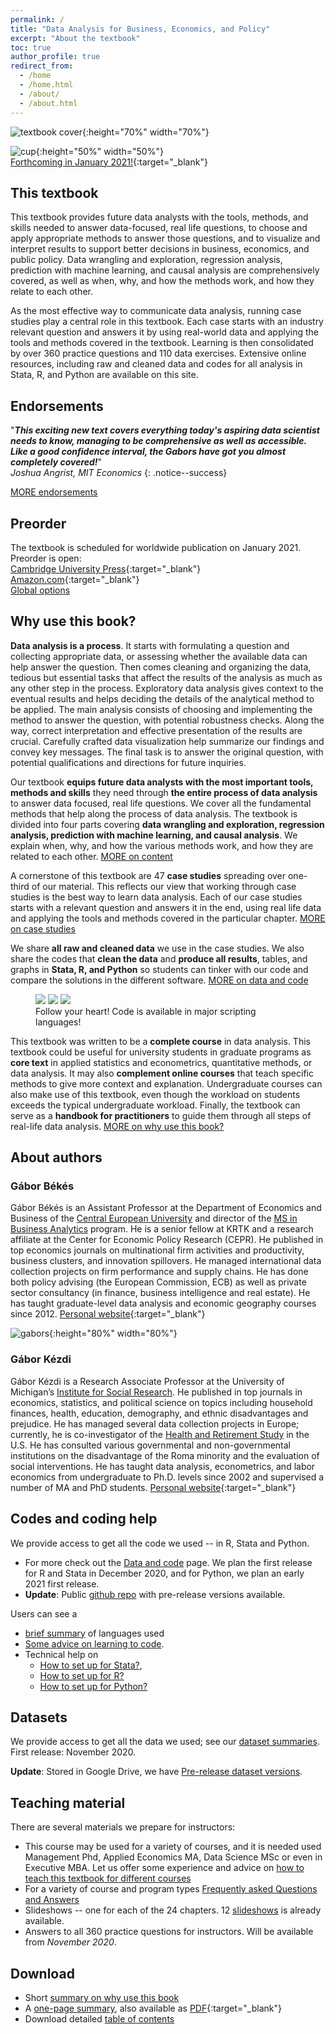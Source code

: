 ```yaml
---
permalink: /
title: "Data Analysis for Business, Economics, and Policy"
excerpt: "About the textbook"
toc: true
author_profile: true
redirect_from:
  - /home
  - /home.html
  - /about/
  - /about.html
---
```


![textbook cover](images/cover-highdef.jpg){:height="70%" width="70%"}



![cup](images/cup1.png){:height="50%" width="50%"}  
 [Forthcoming in January 2021!](https://www.cambridge.org/us/academic/subjects/economics/econometrics-statistics-and-mathematical-economics/data-analysis-business-economics-and-policy?format=HC){:target="_blank"}



## This textbook
This textbook provides future data analysts with the tools, methods, and skills needed to answer data-focused, real life questions, to choose and apply appropriate methods to answer those questions, and to visualize and interpret results to support better decisions in business, economics, and public policy. Data wrangling and exploration, regression analysis, prediction with machine learning, and causal analysis are comprehensively covered, as well as when, why, and how the methods work, and how they relate to each other.

As the most effective way to communicate data analysis, running case studies play a central role in this textbook. Each case starts with an industry relevant question and answers it by using real-world data and applying the tools and methods covered in the textbook. Learning is then consolidated by over 360 practice questions and 110 data exercises. Extensive online resources, including raw and cleaned data and codes for all analysis in Stata, R, and Python are available on this site.


## Endorsements

"***This exciting new text covers everything today's aspiring data scientist needs to know, managing to be comprehensive as well as accessible.  Like a good confidence interval, the Gabors have got you almost completely covered!***"  
*Joshua Angrist, MIT Economics*
{: .notice--success}

[MORE endorsements](endorsements)


## Preorder

The textbook is scheduled for worldwide publication on January 2021. Preorder is open:   
 [Cambridge University Press](https://www.cambridge.org/us/academic/subjects/economics/econometrics-statistics-and-mathematical-economics/data-analysis-business-economics-and-policy?format=HC){:target="_blank"}   
 [Amazon.com](https://www.amazon.com/Data-Analysis-Business-Economics-Policy-dp-1108716202/dp/1108716202/ref=mt_other?_encoding=UTF8&me=&qid=1592915211){:target="_blank"}       
[Global options](preorder)


## Why use this book?

**Data analysis is a process**. It starts with formulating a question and collecting appropriate data, or assessing whether the available data can help answer the question. Then comes cleaning and organizing the data, tedious but essential tasks that affect the results of the analysis as much as any other step in the process. Exploratory data analysis gives context to the eventual results and helps deciding the details of the analytical method to be applied. The main analysis consists of choosing and implementing the method to answer the question, with potential robustness checks. Along the way, correct interpretation and effective presentation of the results are crucial. Carefully crafted data visualization help summarize our findings and convey key messages. The final task is to answer the original question, with potential qualifications and directions for future inquiries.

Our textbook **equips future data analysts with the most important tools, methods and skills** they need through **the entire process of data analysis** to answer data focused, real life questions. We cover all the fundamental methods that help along the process of data analysis. The textbook is divided into four parts covering **data wrangling and exploration, regression analysis, prediction with machine learning, and causal analysis**. We explain when, why, and how the various methods work, and how they are related to each other. [MORE on content](/chapters)

A cornerstone of this textbook are 47 **case studies** spreading over one-third of our material. This
reflects our view that working through case studies is the best way to learn data analysis. Each of our
case studies starts with a relevant question and answers it in the end, using real life data and applying
the tools and methods covered in the particular chapter. [MORE on case studies](casestudies)

We share **all raw and cleaned data** we use in the case studies. We also share the codes that **clean the data** and **produce all results**, tables, and graphs in **Stata, R, and Python** so students can tinker with our code and compare the solutions in the different software. [MORE on data and code](/data-and-code)


<figure class="third">
	<img src="/images/stata.png">
	<img src="/images/r.png">
	<img src="/images/python1.png">
	<figcaption>Follow your heart! Code is available in major scripting languages! </figcaption>
</figure>

This textbook was written to be a **complete course** in data analysis. This textbook could be useful for university students in graduate programs as **core text** in applied statistics and econometrics, quantitative methods, or data analysis. It may also **complement online courses** that teach specific methods to give more context and explanation. Undergraduate courses can also make use of this textbook, even though the workload on students exceeds the typical undergraduate workload. Finally, the textbook can serve as a **handbook for practitioners** to guide them through all steps of real-life data analysis. [MORE on why use this book?](/whythisbook)


## About authors

### Gábor Békés
Gábor Békés is an Assistant Professor at the Department of Economics and Business of the [Central European University](https://economics.ceu.edu/) and director of the [MS in Business Analytics](https://economics.ceu.edu/program/master-science-business-analytics) program. He is a senior fellow at KRTK and a research affiliate at the Center for Economic Policy Research (CEPR). He published in top economics journals on multinational firm activities and productivity, business clusters, and innovation spillovers. He managed international data collection projects on firm performance and supply chains. He has done both policy advising (the European Commission, ECB) as well as private sector consultancy (in finance, business intelligence and real estate). He has taught graduate-level data analysis and economic geography courses since 2012. [Personal website](https://sites.google.com/site/bekesg){:target="_blank"}

![gabors](images/gaborok-balaton2a.png){:height="80%" width="80%"}


### Gábor Kézdi
Gábor Kézdi is a Research Associate Professor at the University of Michigan’s [Institute for Social Research](https://isr.umich.edu/). He published in top journals in economics, statistics, and political science on topics including household finances, health, education, demography, and ethnic disadvantages and prejudice. He has managed several data collection projects in Europe; currently, he is co-investigator of the [Health and Retirement Study](https://hrs.isr.umich.edu/about) in the U.S.  He has consulted various governmental and non-governmental institutions on the disadvantage of the Roma minority and the evaluation of social interventions. He has taught data analysis, econometrics, and labor economics from undergraduate to Ph.D. levels since 2002 and supervised a number of MA and PhD students.  [Personal website](https://sites.google.com/site/gaborkezdi/home?authuser=1){:target="_blank"}


<!---
[More on authors](authors)
-->



## Codes and coding help

We provide access to get all the code we used --  in R, Stata and Python.
*  For more check out the [Data and code](/data-and-code) page.  We plan the first release for R and Stata in December 2020, and for Python, we plan an early 2021 first release.
* **Update**: Public [github repo](https://github.com/gabors-data-analysis/da_case_studies) with pre-release versions available.  


Users can see a 
* [brief summary](/languages/) of languages used 
* [Some advice on learning to code](/code-learn/).
* Technical help on   
    * [How to set up for Stata?](/howto-stata/), 
    * [How to set up for R?](/howto-r/) 
    * [How to set up for Python?](/howto-python/)

## Datasets

We provide access to get all the data we used; see our [dataset summaries](/datasets).    
First release: November 2020.    

**Update**: Stored in  Google Drive, we have [Pre-release dataset versions](/data-and-code/#getting-data).   


## Teaching material

There are several materials we prepare for instructors:

* This course may be used for a variety of courses, and it is needed used Management Phd, Applied Economics MA, Data Science MSc or even in Executive MBA. Let us offer some experience and advice on [how to teach this textbook for different courses](/teaching-guide/)
* For a variety of course and program types [Frequently asked Questions and Answers](/instructor-faq/)
* Slideshows -- one for each of the 24 chapters. 12 [slideshows](/materials) is already available. 
* Answers to all 360 practice questions for instructors. Will be available from *November 2020*.  

## Download

* Short [summary on why use this book](/files/bekes-kezdi-data-analysis-summary.pdf)   
* A [one-page summary](one-page-summary), also available as [PDF]((/files/gabors_da_1pager.pdf)){:target="_blank"}  
* Download detailed [table of contents](/files/toc.pdf)
<!---
You can access sample chapters, too. [HERE](chapters) - TO ADD
-->
<!---
You may also download a pdf with a [summary of case studies](casestudy-summaries.pdf)
-->


